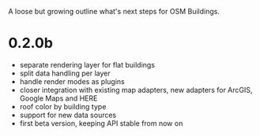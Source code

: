 A loose but growing outline what's next steps for OSM Buildings.

# 0.2.0b

- separate rendering layer for flat buildings
- split data handling per layer
- handle render modes as plugins
- closer integration with existing map adapters, new adapters for ArcGIS, Google Maps and HERE
- roof color by building type
- support for new data sources
- first beta version, keeping API stable from now on

